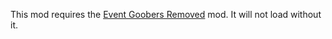 This mod requires the [Event Goobers Removed](https://github.com/rathkey11/IC-Mod-Hub/tree/main/Event-Goobers-Removed) mod. It will not load without it.
